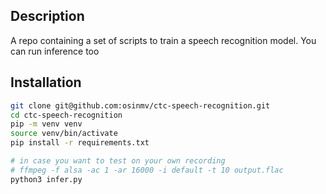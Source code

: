 ## Description

A repo containing a set of scripts to train a speech recognition model.
You can run inference too

## Installation

``` sh
git clone git@github.com:osinmv/ctc-speech-recognition.git
cd ctc-speech-recognition
pip -m venv venv
source venv/bin/activate
pip install -r requirements.txt

# in case you want to test on your own recording
# ffmpeg -f alsa -ac 1 -ar 16000 -i default -t 10 output.flac
python3 infer.py
```
